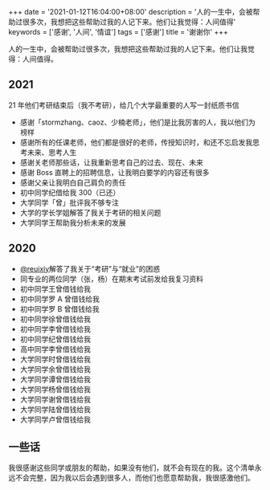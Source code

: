 +++
date = '2021-01-12T16:04:00+08:00'
description = '人的一生中，会被帮助过很多次，我想把这些帮助过我的人记下来。他们让我觉得：人间值得'
keywords = ['感谢', '人间', '情谊']
tags = ['感谢']
title = '谢谢你'
+++

人的一生中，会被帮助过很多次，我想把这些帮助过我的人记下来。他们让我觉得：人间值得。

## 2021

21 年他们考研结束后（我不考研），给几个大学最重要的人写一封纸质书信

- 感谢「stormzhang、caoz、少楠老师」，他们是比我厉害的人，我以他们为榜样
- 感谢所有的任课老师，他们都是很好的老师，传授知识时，和还不忘启发我思考未来、思考人生
- 感谢关老师那些话，让我重新思考自己的过去、现在、未来
- 感谢 Boss 直聘上的招聘信息，让我明白要学的内容还有很多
- 感谢父亲让我明白自己肩负的责任
- 初中同学纪借给我 300（已还）
- 大学同学「曾」批评我不够专注
- 大学的学长学姐解答了我关于考研的相关问题
- 大学同学王帮助我分析未来的发展

## 2020

- [@reuixiy](https://github.com/reuixiy)解答了我关于“考研”与“就业”的困惑
- 同专业的两位同学（张，杨）在期末考试前发给我复习资料
- 初中同学王曾借钱给我
- 初中同学罗 A 曾借钱给我
- 初中同学罗 B 曾借钱给我
- 初中同学徐曾借钱给我
- 初中同学李曾借钱给我
- 初中同学纪曾借钱给我
- 高中同学李曾借钱给我
- 大学同学时曾借钱给我
- 大学同学余曾借钱给我
- 大学同学谭曾借钱给我
- 大学同学杨曾借钱给我
- 大学同学谢曾借钱给我
- 大学同学陆曾借钱给我
- 大学同学卢曾借钱给我

## 一些话

我很感谢这些同学或朋友的帮助，如果没有他们，就不会有现在的我。这个清单永远不会完整，因为我以后会遇到很多人，而他们也愿意帮助我，我很感激他们。
